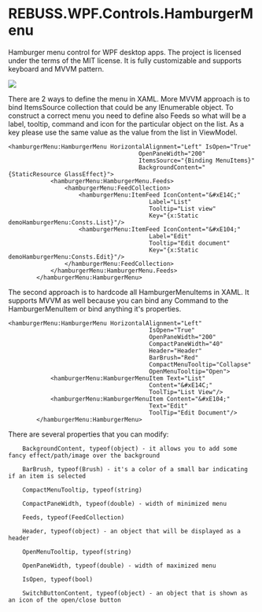 # REBUSS.WPF.Controls.HamburgerMenu
Hamburger menu control for WPF desktop apps. The project is licensed under the terms of the MIT license. It is fully customizable and supports keyboard and MVVM pattern.
<p><img src="http://moj.hajs.hostingasp.pl/REBUSS_HamburgerMenu.gif"></p>

There are 2 ways to define the menu in XAML. More MVVM approach is to bind ItemsSource collection that could be any IEnumerable object. To construct a correct menu you need to define also Feeds so what will be a label, tooltip, command and icon for the particular object on the list. As a key please use the same value as the value from the list in ViewModel.
```xaml
<hamburgerMenu:HamburgerMenu HorizontalAlignment="Left" IsOpen="True"
                                     OpenPaneWidth="200"
                                     ItemsSource="{Binding MenuItems}"
                                     BackgroundContent="{StaticResource GlassEffect}">
            <hamburgerMenu:HamburgerMenu.Feeds>
                <hamburgerMenu:FeedCollection>
                    <hamburgerMenu:ItemFeed IconContent="&#xE14C;" 
                                        Label="List" 
                                        Tooltip="List view" 
                                        Key="{x:Static demoHamburgerMenu:Consts.List}"/>
                    <hamburgerMenu:ItemFeed IconContent="&#xE104;" 
                                        Label="Edit" 
                                        Tooltip="Edit document" 
                                        Key="{x:Static demoHamburgerMenu:Consts.Edit}"/>
                </hamburgerMenu:FeedCollection>
            </hamburgerMenu:HamburgerMenu.Feeds>
        </hamburgerMenu:HamburgerMenu>
```

The second approach is to hardcode all HamburgerMenuItems in XAML. It supports MVVM as well because you can bind any Command to the HamburgerMenuItem or bind anything it's properties.
```xaml
<hamburgerMenu:HamburgerMenu HorizontalAlignment="Left" 
                                        IsOpen="True"
                                        OpenPaneWidth="200"
                                        CompactPaneWidth="40"
                                        Header="Header"
                                        BarBrush="Red"
                                        CompactMenuTooltip="Collapse"
                                        OpenMenuTooltip="Open">
            <hamburgerMenu:HamburgerMenuItem Text="List"
                                        Content="&#xE14C;"
                                        ToolTip="List View"/>
            <hamburgerMenu:HamburgerMenuItem Content="&#xE104;"
                                        Text="Edit"
                                        ToolTip="Edit Document"/>
        </hamburgerMenu:HamburgerMenu>
```

There are several properties that you can modify:

        BackgroundContent, typeof(object) - it allows you to add some fancy effect/path/image over the background

        BarBrush, typeof(Brush) - it's a color of a small bar indicating if an item is selected
        
        CompactMenuTooltip, typeof(string)

        CompactPaneWidth, typeof(double) - width of minimized menu

        Feeds, typeof(FeedCollection)

        Header, typeof(object) - an object that will be displayed as a header
        
        OpenMenuTooltip, typeof(string)

        OpenPaneWidth, typeof(double) - width of maximized menu

        IsOpen, typeof(bool)

        SwitchButtonContent, typeof(object) - an object that is shown as an icon of the open/close button
